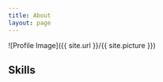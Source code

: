 ```yaml
---
title: About
layout: page
---
```

![Profile Image]({{ site.url }}/{{ site.picture }})

<h2>Skills</h2>

<ul class="skill-list">
</ul>

